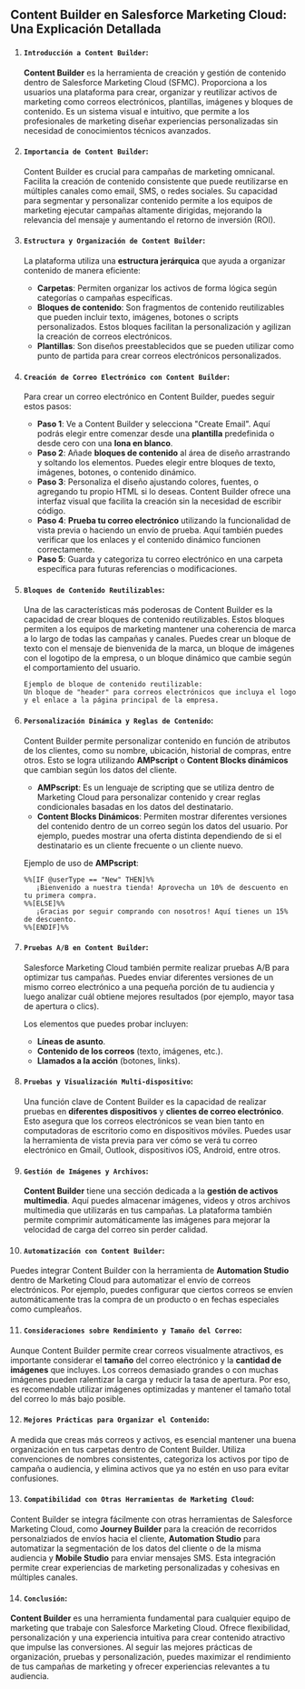 ## **Content Builder en Salesforce Marketing Cloud: Una Explicación Detallada**

1. #### **`Introducción a Content Builder`**:

   **Content Builder** es la herramienta de creación y gestión de contenido dentro de Salesforce Marketing Cloud (SFMC). Proporciona a los usuarios una plataforma para crear, organizar y reutilizar activos de marketing como correos electrónicos, plantillas, imágenes y bloques de contenido. Es un sistema visual e intuitivo, que permite a los profesionales de marketing diseñar experiencias personalizadas sin necesidad de conocimientos técnicos avanzados.

2. #### **`Importancia de Content Builder`**:

   Content Builder es crucial para campañas de marketing omnicanal. Facilita la creación de contenido consistente que puede reutilizarse en múltiples canales como email, SMS, o redes sociales. Su capacidad para segmentar y personalizar contenido permite a los equipos de marketing ejecutar campañas altamente dirigidas, mejorando la relevancia del mensaje y aumentando el retorno de inversión (ROI).

3. #### **`Estructura y Organización de Content Builder`**:

   La plataforma utiliza una **estructura jerárquica** que ayuda a organizar contenido de manera eficiente:

   - **Carpetas**: Permiten organizar los activos de forma lógica según categorías o campañas específicas.
   - **Bloques de contenido**: Son fragmentos de contenido reutilizables que pueden incluir texto, imágenes, botones o scripts personalizados. Estos bloques facilitan la personalización y agilizan la creación de correos electrónicos.
   - **Plantillas**: Son diseños preestablecidos que se pueden utilizar como punto de partida para crear correos electrónicos personalizados.

4. #### **`Creación de Correo Electrónico con Content Builder`**:

   Para crear un correo electrónico en Content Builder, puedes seguir estos pasos:

   - **Paso 1**: Ve a Content Builder y selecciona "Create Email". Aquí podrás elegir entre comenzar desde una **plantilla** predefinida o desde cero con una **lona en blanco**.
   - **Paso 2**: Añade **bloques de contenido** al área de diseño arrastrando y soltando los elementos. Puedes elegir entre bloques de texto, imágenes, botones, o contenido dinámico.
   - **Paso 3**: Personaliza el diseño ajustando colores, fuentes, o agregando tu propio HTML si lo deseas. Content Builder ofrece una interfaz visual que facilita la creación sin la necesidad de escribir código.
   - **Paso 4**: **Prueba tu correo electrónico** utilizando la funcionalidad de vista previa o haciendo un envío de prueba. Aquí también puedes verificar que los enlaces y el contenido dinámico funcionen correctamente.
   - **Paso 5**: Guarda y categoriza tu correo electrónico en una carpeta específica para futuras referencias o modificaciones.

5. #### **`Bloques de Contenido Reutilizables`**:

   Una de las características más poderosas de Content Builder es la capacidad de crear bloques de contenido reutilizables. Estos bloques permiten a los equipos de marketing mantener una coherencia de marca a lo largo de todas las campañas y canales. Puedes crear un bloque de texto con el mensaje de bienvenida de la marca, un bloque de imágenes con el logotipo de la empresa, o un bloque dinámico que cambie según el comportamiento del usuario.

   ```plaintext
   Ejemplo de bloque de contenido reutilizable:
   Un bloque de "header" para correos electrónicos que incluya el logo y el enlace a la página principal de la empresa.
   ```

6. #### **`Personalización Dinámica y Reglas de Contenido`**:

   Content Builder permite personalizar contenido en función de atributos de los clientes, como su nombre, ubicación, historial de compras, entre otros. Esto se logra utilizando **AMPscript** o **Content Blocks dinámicos** que cambian según los datos del cliente.

   - **AMPscript**: Es un lenguaje de scripting que se utiliza dentro de Marketing Cloud para personalizar contenido y crear reglas condicionales basadas en los datos del destinatario.
   - **Content Blocks Dinámicos**: Permiten mostrar diferentes versiones del contenido dentro de un correo según los datos del usuario. Por ejemplo, puedes mostrar una oferta distinta dependiendo de si el destinatario es un cliente frecuente o un cliente nuevo.

   Ejemplo de uso de **AMPscript**:
   ```AMPscript
   %%[IF @userType == "New" THEN]%%
      ¡Bienvenido a nuestra tienda! Aprovecha un 10% de descuento en tu primera compra.
   %%[ELSE]%%
      ¡Gracias por seguir comprando con nosotros! Aquí tienes un 15% de descuento.
   %%[ENDIF]%%
   ```

7. #### **`Pruebas A/B en Content Builder`**:

   Salesforce Marketing Cloud también permite realizar pruebas A/B para optimizar tus campañas. Puedes enviar diferentes versiones de un mismo correo electrónico a una pequeña porción de tu audiencia y luego analizar cuál obtiene mejores resultados (por ejemplo, mayor tasa de apertura o clics). 

   Los elementos que puedes probar incluyen:
   - **Líneas de asunto**.
   - **Contenido de los correos** (texto, imágenes, etc.).
   - **Llamados a la acción** (botones, links).

8. #### **`Pruebas y Visualización Multi-dispositivo`**:

   Una función clave de Content Builder es la capacidad de realizar pruebas en **diferentes dispositivos** y **clientes de correo electrónico**. Esto asegura que los correos electrónicos se vean bien tanto en computadoras de escritorio como en dispositivos móviles. Puedes usar la herramienta de vista previa para ver cómo se verá tu correo electrónico en Gmail, Outlook, dispositivos iOS, Android, entre otros.

9. #### **`Gestión de Imágenes y Archivos`**:

   **Content Builder** tiene una sección dedicada a la **gestión de activos multimedia**. Aquí puedes almacenar imágenes, videos y otros archivos multimedia que utilizarás en tus campañas. La plataforma también permite comprimir automáticamente las imágenes para mejorar la velocidad de carga del correo sin perder calidad.

10. #### **`Automatización con Content Builder`**:

   Puedes integrar Content Builder con la herramienta de **Automation Studio** dentro de Marketing Cloud para automatizar el envío de correos electrónicos. Por ejemplo, puedes configurar que ciertos correos se envíen automáticamente tras la compra de un producto o en fechas especiales como cumpleaños.

11. #### **`Consideraciones sobre Rendimiento y Tamaño del Correo`**:

   Aunque Content Builder permite crear correos visualmente atractivos, es importante considerar el **tamaño** del correo electrónico y la **cantidad de imágenes** que incluyes. Los correos demasiado grandes o con muchas imágenes pueden ralentizar la carga y reducir la tasa de apertura. Por eso, es recomendable utilizar imágenes optimizadas y mantener el tamaño total del correo lo más bajo posible.

12. #### **`Mejores Prácticas para Organizar el Contenido`**:

   A medida que creas más correos y activos, es esencial mantener una buena organización en tus carpetas dentro de Content Builder. Utiliza convenciones de nombres consistentes, categoriza los activos por tipo de campaña o audiencia, y elimina activos que ya no estén en uso para evitar confusiones.

13. #### **`Compatibilidad con Otras Herramientas de Marketing Cloud`**:

   Content Builder se integra fácilmente con otras herramientas de Salesforce Marketing Cloud, como **Journey Builder** para la creación de recorridos personalziados de envíos hacia el cliente, **Automation Studio** para automatizar la segmentación de los datos del cliente o de la misma audiencia y **Mobile Studio** para enviar mensajes SMS. Esta integración permite crear experiencias de marketing personalizadas y cohesivas en múltiples canales.

14. #### **`Conclusión`**:

   **Content Builder** es una herramienta fundamental para cualquier equipo de marketing que trabaje con Salesforce Marketing Cloud. Ofrece flexibilidad, personalización y una experiencia intuitiva para crear contenido atractivo que impulse las conversiones. Al seguir las mejores prácticas de organización, pruebas y personalización, puedes maximizar el rendimiento de tus campañas de marketing y ofrecer experiencias relevantes a tu audiencia.


